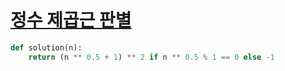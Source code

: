 # [정수 제곱근 판별](https://programmers.co.kr/learn/courses/30/lessons/12934)

```python
def solution(n):
    return (n ** 0.5 + 1) ** 2 if n ** 0.5 % 1 == 0 else -1
```
